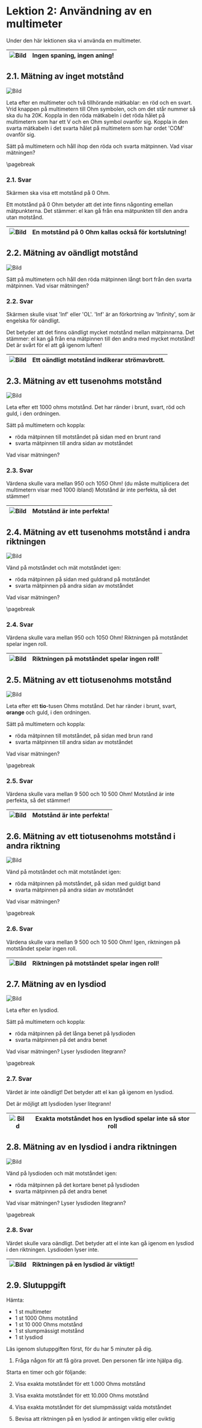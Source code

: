 # Lektion 2: Användning av en multimeter

Under den här lektionen ska vi använda en multimeter.

![Bild](EmojiSunglasses.png) | Ingen spaning, ingen aning!
:-------------:|:----------------------------------------:

## 2.1. Mätning av inget motstånd

![Bild](anvaendning_av_en_multimeter_kortslutning.png)

Leta efter en multimeter och två tillhörande mätkablar: en röd och en svart.
Vrid knappen på multimetern till Ohm symbolen,
och om det står nummer så ska du ha 20K.
Koppla in den röda mätkabeln i det röda hålet på multimetern som har ett V och en
Ohm symbol ovanför sig.
Koppla in den svarta mätkabeln i det svarta hålet på multimetern som har ordet 'COM' ovanför sig.

Sätt på multimetern och håll ihop den röda och svarta mätpinnen.
Vad visar mätningen?

\pagebreak

### 2.1. Svar

Skärmen ska visa ett motstånd på 0 Ohm.

Ett motstånd på 0 Ohm betyder att det inte finns någonting emellan mätpunkterna.
Det stämmer: el kan gå från ena mätpunkten till den andra utan motstånd.

![Bild](EmojiBowtie.png) | En motstånd på 0 Ohm kallas också för kortslutning!
:-------------:|:----------------------------------------:

## 2.2. Mätning av oändligt motstånd

![Bild](anvaendning_av_en_multimeter_luft.png)

Sätt på multimetern och håll den röda mätpinnen långt bort från den svarta mätpinnen.
Vad visar mätningen?

### 2.2. Svar

Skärmen skulle visat 'Inf' eller 'OL'. 'Inf' är an förkortning av 'Infinity',
som är engelska för oändligt.

Det betyder att det finns oändligt mycket motstånd mellan mätpinnarna.
Det stämmer: el kan gå från ena mätpinnen till den andra med mycket motstånd!
Det är svårt för el att gå igenom luften!

![Bild](EmojiBowtie.png) | Ett oändligt motstånd indikerar strömavbrott.
:-------------:|:----------------------------------------:

## 2.3. Mätning av ett tusenohms motstånd

![Bild](anvaendning_av_en_multimeter_1000_1.png)

Leta efter ett 1000 ohms motstånd.
Det har ränder i brunt, svart, röd och guld, i den ordningen.

Sätt på multimetern och koppla:

* röda mätpinnen till motståndet på sidan med en brunt rand
* svarta mätpinnen till andra sidan av motståndet

Vad visar mätningen?

### 2.3. Svar

Värdena skulle vara mellan 950 och 1050 Ohm! (du måste multiplicera det multimetern visar med 1000 ibland)
Motstånd är inte perfekta, så det stämmer!

![Bild](EmojiBowtie.png) | Motstånd är inte perfekta!
:-------------:|:----------------------------------------:

## 2.4. Mätning av ett tusenohms motstånd i andra riktningen

![Bild](anvaendning_av_en_multimeter_1000_2.png)

Vänd på motståndet och mät motståndet igen:

* röda mätpinnen på sidan med guldrand på motståndet
* svarta mätpinnen på andra sidan av motståndet

Vad visar mätningen?

\pagebreak

### 2.4. Svar

Värdena skulle vara mellan 950 och 1050 Ohm!
Riktningen på motståndet spelar ingen roll.

![Bild](EmojiBowtie.png) | Riktningen på motståndet spelar ingen roll!
:-------------:|:----------------------------------------:

## 2.5. Mätning av ett tiotusenohms motstånd

![Bild](anvaendning_av_en_multimeter_10000_1.png)

Leta efter ett **tio**-tusen Ohms motstånd.
Det har ränder i brunt, svart, **orange** och guld, i den ordningen.

Sätt på multimetern och koppla:

* röda mätpinnen till motståndet, på sidan med brun rand
* svarta mätpinnen till andra sidan av motståndet

Vad visar mätningen?

\pagebreak

### 2.5. Svar

Värdena skulle vara mellan 9 500 och 10 500 Ohm!
Motstånd är inte perfekta, så det stämmer!

![Bild](EmojiBowtie.png) | Motstånd är inte perfekta!
:-------------:|:----------------------------------------:

## 2.6. Mätning av ett tiotusenohms motstånd i andra riktning

![Bild](anvaendning_av_en_multimeter_10000_2.png)

Vänd på motståndet och mät motståndet igen:

* röda mätpinnen på motståndet, på sidan med guldigt band
* svarta mätpinnen på andra sidan av motståndet

Vad visar mätningen?

\pagebreak

### 2.6. Svar

Värdena skulle vara mellan 9 500 och 10 500 Ohm!
Igen, riktningen på motståndet spelar ingen roll.

![Bild](EmojiBowtie.png) | Riktningen på motståndet spelar ingen roll!
:-------------:|:----------------------------------------:

## 2.7. Mätning av en lysdiod

![Bild](anvaendning_av_en_multimeter_lysdiod_1.png)

Leta efter en lysdiod.

Sätt på multimetern och koppla:

* röda mätpinnen på det långa benet på lysdioden
* svarta mätpinnen på det andra benet

Vad visar mätningen? Lyser lysdioden litegrann?

\pagebreak

### 2.7. Svar

Värdet är inte oändligt!
Det betyder att el kan gå igenom en lysdiod.

Det är möjligt att lysdioden lyser litegrann!

![Bild](EmojiBowtie.png) | Exakta motståndet hos en lysdiod spelar inte så stor roll
:-------------:|:----------------------------------------:

## 2.8. Mätning av en lysdiod i andra riktningen

![Bild](anvaendning_av_en_multimeter_lysdiod_2.png)

Vänd på lysdioden och mät motståndet igen:

* röda mätpinnen på det kortare benet på lysdioden
* svarta mätpinnen på det andra benet

Vad visar mätningen? Lyser lysdioden litegrann?

\pagebreak

### 2.8. Svar

Värdet skulle vara oändligt.
Det betyder att el inte kan gå igenom en lysdiod i den riktningen.
Lysdioden lyser inte.

![Bild](EmojiBowtie.png) | Riktningen på en lysdiod är viktigt!
:-------------:|:----------------------------------------:

## 2.9. Slutuppgift

Hämta:

* 1 st multimeter
* 1 st 1000 Ohms motstånd
* 1 st 10 000 Ohms motstånd
* 1 st slumpmässigt motstånd
* 1 st lysdiod

Läs igenom slutuppgiften först, för du har 5 minuter på dig.

1. Fråga någon för att få göra provet. Den personen får inte hjälpa dig.

Starta en timer och gör följande:

2. Visa exakta motståndet för ett 1.000 Ohms motstånd

3. Visa exakta motståndet för ett 10.000 Ohms motstånd

4. Visa exakta motståndet för det slumpmässigt valda motståndet

5. Bevisa att riktningen på en lysdiod är antingen viktig eller oviktig
